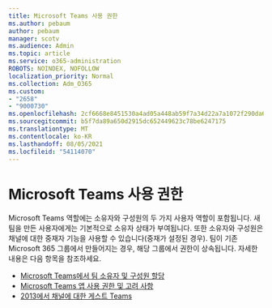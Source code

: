 ```yaml
---
title: Microsoft Teams 사용 권한
ms.author: pebaum
author: pebaum
manager: scotv
ms.audience: Admin
ms.topic: article
ms.service: o365-administration
ROBOTS: NOINDEX, NOFOLLOW
localization_priority: Normal
ms.collection: Adm_O365
ms.custom:
- "2658"
- "9000730"
ms.openlocfilehash: 2cf6668e8451530a4ad05a448ab59f7a34d22a7a1072f290da6c5a248ab0c433
ms.sourcegitcommit: b5f7da89a650d2915dc652449623c78be6247175
ms.translationtype: MT
ms.contentlocale: ko-KR
ms.lasthandoff: 08/05/2021
ms.locfileid: "54114070"
---
```

# <a name="microsoft-teams-permissions"></a>Microsoft Teams 사용 권한

Microsoft Teams 역할에는 소유자와 구성원의 두 가지 사용자 역할이 포함됩니다. 새 팀을 만든 사용자에게는 기본적으로 소유자 상태가 부여됩니다. 또한 소유자와 구성원은 채널에 대한 중재자 기능을 사용할 수 있습니다(중재가 설정된 경우). 팀이 기존 Microsoft 365 그룹에서 만들어지는 경우, 해당 그룹에서 권한이 상속됩니다. 자세한 내용은 다음 항목을 참조하세요.

- [Microsoft Teams에서 팀 소유자 및 구성원 할당](https://docs.microsoft.com/microsoftteams/assign-roles-permissions)
- [Microsoft Teams 앱 사용 권한 및 고려 사항](https://docs.microsoft.com/microsoftteams/app-permissions)
- [2013에서 채널에 대한 게스트 Teams](https://support.office.com/article/4756c468-2746-4bfd-a582-736d55fcc169)

